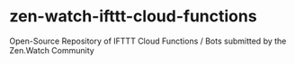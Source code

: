 # zen-watch-ifttt-cloud-functions
Open-Source Repository of IFTTT Cloud Functions / Bots submitted by the Zen.Watch Community
